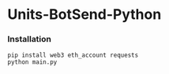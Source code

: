 # Units-BotSend-Python

### Installation
```
pip install web3 eth_account requests
python main.py
```
